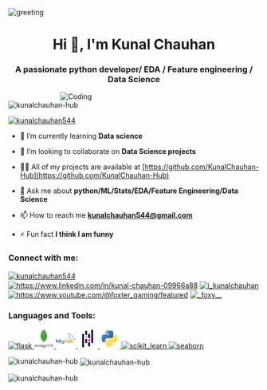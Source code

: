 ![greeting](https://github.com/KunalChauhan-Hub/KunalChauhan-Hub/assets/120388329/0374204f-f996-46fb-9193-f379b6b107fa)
<h1 align="center">Hi 👋, I'm Kunal Chauhan</h1>
<h3 align="center">A passionate python developer/ EDA / Feature engineering / Data Science</h3>
<img align="right" alt="Coding" width="400" src="https://camo.githubusercontent.com/cae12fddd9d6982901d82580bdf321d81fb299141098ca1c2d4891870827bf17/68747470733a2f2f6d69726f2e6d656469756d2e636f6d2f6d61782f313336302f302a37513379765349765f7430696f4a2d5a2e676966">

<p align="left"> <img src="https://komarev.com/ghpvc/?username=kunalchauhan-hub&label=Profile%20views&color=0e75b6&style=flat" alt="kunalchauhan-hub" /> </p>

<p align="left"> <a href="https://twitter.com/kunalchauhan544" target="blank"><img src="https://img.shields.io/twitter/follow/kunalchauhan544?logo=twitter&style=for-the-badge" alt="kunalchauhan544" /></a> </p>

- 🌱 I’m currently learning **Data science**

- 👯 I’m looking to collaborate on **Data Science projects**

- 👨‍💻 All of my projects are available at [https://github.com/KunalChauhan-Hub](https://github.com/KunalChauhan-Hub)

- 💬 Ask me about **python/ML/Stats/EDA/Feature Engineering/Data Science**

- 📫 How to reach me **kunalchauhan544@gmail.com**

- ⚡ Fun fact **I think I am funny**

<h3 align="left">Connect with me:</h3>
<p align="left">
<a href="https://twitter.com/kunalchauhan544" target="blank"><img align="center" src="https://raw.githubusercontent.com/rahuldkjain/github-profile-readme-generator/master/src/images/icons/Social/twitter.svg" alt="kunalchauhan544" height="30" width="40" /></a>
<a href="https://linkedin.com/in/https://www.linkedin.com/in/kunal-chauhan-09966a88" target="blank"><img align="center" src="https://raw.githubusercontent.com/rahuldkjain/github-profile-readme-generator/master/src/images/icons/Social/linked-in-alt.svg" alt="https://www.linkedin.com/in/kunal-chauhan-09966a88" height="30" width="40" /></a>
<a href="https://instagram.com/i_kunalchauhan" target="blank"><img align="center" src="https://raw.githubusercontent.com/rahuldkjain/github-profile-readme-generator/master/src/images/icons/Social/instagram.svg" alt="i_kunalchauhan" height="30" width="40" /></a>
<a href="https://www.youtube.com/c/https://www.youtube.com/@foxter_gaming/featured" target="blank"><img align="center" src="https://raw.githubusercontent.com/rahuldkjain/github-profile-readme-generator/master/src/images/icons/Social/youtube.svg" alt="https://www.youtube.com/@foxter_gaming/featured" height="30" width="40" /></a>
<a href="https://discord.gg/_foxy._." target="blank"><img align="center" src="https://raw.githubusercontent.com/rahuldkjain/github-profile-readme-generator/master/src/images/icons/Social/discord.svg" alt="_foxy._." height="30" width="40" /></a>
</p>

<h3 align="left">Languages and Tools:</h3>
<p align="left"> <a href="https://flask.palletsprojects.com/" target="_blank" rel="noreferrer"> <img src="https://www.vectorlogo.zone/logos/pocoo_flask/pocoo_flask-icon.svg" alt="flask" width="40" height="40"/> </a> <a href="https://www.mongodb.com/" target="_blank" rel="noreferrer"> <img src="https://raw.githubusercontent.com/devicons/devicon/master/icons/mongodb/mongodb-original-wordmark.svg" alt="mongodb" width="40" height="40"/> </a> <a href="https://www.mysql.com/" target="_blank" rel="noreferrer"> <img src="https://raw.githubusercontent.com/devicons/devicon/master/icons/mysql/mysql-original-wordmark.svg" alt="mysql" width="40" height="40"/> </a> <a href="https://pandas.pydata.org/" target="_blank" rel="noreferrer"> <img src="https://raw.githubusercontent.com/devicons/devicon/2ae2a900d2f041da66e950e4d48052658d850630/icons/pandas/pandas-original.svg" alt="pandas" width="40" height="40"/> </a> <a href="https://www.python.org" target="_blank" rel="noreferrer"> <img src="https://raw.githubusercontent.com/devicons/devicon/master/icons/python/python-original.svg" alt="python" width="40" height="40"/> </a> <a href="https://scikit-learn.org/" target="_blank" rel="noreferrer"> <img src="https://upload.wikimedia.org/wikipedia/commons/0/05/Scikit_learn_logo_small.svg" alt="scikit_learn" width="40" height="40"/> </a> <a href="https://seaborn.pydata.org/" target="_blank" rel="noreferrer"> <img src="https://seaborn.pydata.org/_images/logo-mark-lightbg.svg" alt="seaborn" width="40" height="40"/> </a> </p>

<p><img align="left" src="https://github-readme-stats.vercel.app/api/top-langs?username=kunalchauhan-hub&show_icons=true&locale=en&layout=compact" alt="kunalchauhan-hub" /></p>

<p>&nbsp;<img align="center" src="https://github-readme-stats.vercel.app/api?username=kunalchauhan-hub&show_icons=true&locale=en" alt="kunalchauhan-hub" /></p>

<p><img align="center" src="https://github-readme-streak-stats.herokuapp.com/?user=kunalchauhan-hub&" alt="kunalchauhan-hub" /></p>


